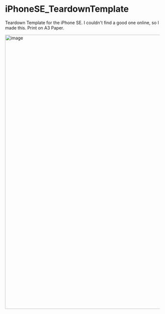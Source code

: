 # iPhoneSE_TeardownTemplate
Teardown Template for the iPhone SE. I couldn't find a good one online, so I made this. Print on A3 Paper. 

<img width="894" alt="image" src="https://github.com/user-attachments/assets/a3612af3-dfe9-4d53-a4ef-4fe96c62528c">
